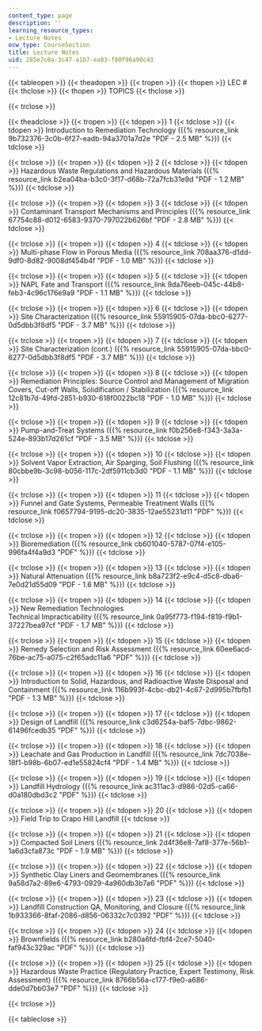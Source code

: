 ```yaml
---
content_type: page
description: ''
learning_resource_types:
- Lecture Notes
ocw_type: CourseSection
title: Lecture Notes
uid: 285e7c0a-3c47-a1b7-ea83-f80f96a90c43
---
```


{{< tableopen >}}
{{< theadopen >}}
{{< tropen >}}
{{< thopen >}}
LEC #
{{< thclose >}}
{{< thopen >}}
TOPICS
{{< thclose >}}

{{< trclose >}}

{{< theadclose >}}
{{< tropen >}}
{{< tdopen >}}
1
{{< tdclose >}}
{{< tdopen >}}
Introduction to Remediation Technology ({{% resource_link 9b732376-3c0b-6f27-eadb-94a3701a7d2e "PDF - 2.5 MB" %}})
{{< tdclose >}}

{{< trclose >}}
{{< tropen >}}
{{< tdopen >}}
2
{{< tdclose >}}
{{< tdopen >}}
Hazardous Waste Regulations and Hazardous Materials ({{% resource_link b2ea04ba-b3c0-3f17-d68b-72a7fcb31e9d "PDF - 1.2 MB" %}})
{{< tdclose >}}

{{< trclose >}}
{{< tropen >}}
{{< tdopen >}}
3
{{< tdclose >}}
{{< tdopen >}}
Contaminant Transport Mechanisms and Principles ({{% resource_link 67754c88-d012-6583-9370-797022b626bf "PDF - 2.8 MB" %}})
{{< tdclose >}}

{{< trclose >}}
{{< tropen >}}
{{< tdopen >}}
4
{{< tdclose >}}
{{< tdopen >}}
Multi-phase Flow in Porous Media ({{% resource_link 708aa376-d1dd-9df0-8d82-9008df454b4f "PDF - 1.0 MB" %}})
{{< tdclose >}}

{{< trclose >}}
{{< tropen >}}
{{< tdopen >}}
5
{{< tdclose >}}
{{< tdopen >}}
NAPL Fate and Transport ({{% resource_link 9da76eeb-045c-44b8-feb3-4c96c176e9a9 "PDF - 1.1 MB" %}})
{{< tdclose >}}

{{< trclose >}}
{{< tropen >}}
{{< tdopen >}}
6
{{< tdclose >}}
{{< tdopen >}}
Site Characterization ({{% resource_link 55915905-07da-bbc0-6277-0d5dbb3f8df5 "PDF - 3.7 MB" %}})
{{< tdclose >}}

{{< trclose >}}
{{< tropen >}}
{{< tdopen >}}
7
{{< tdclose >}}
{{< tdopen >}}
Site Characterization (cont.) ({{% resource_link 55915905-07da-bbc0-6277-0d5dbb3f8df5 "PDF - 3.7 MB" %}})
{{< tdclose >}}

{{< trclose >}}
{{< tropen >}}
{{< tdopen >}}
8
{{< tdclose >}}
{{< tdopen >}}
Remediation Principles: Source Control and Management of Migration Covers, Cut-off Walls, Solidification / Stabilization ({{% resource_link 12c81b7d-49fd-2851-b930-618f0022bc18 "PDF - 1.0 MB" %}})
{{< tdclose >}}

{{< trclose >}}
{{< tropen >}}
{{< tdopen >}}
9
{{< tdclose >}}
{{< tdopen >}}
Pump-and-Treat Systems ({{% resource_link f0b256e8-f343-3a3a-524e-893b17d261cf "PDF - 3.5 MB" %}})
{{< tdclose >}}

{{< trclose >}}
{{< tropen >}}
{{< tdopen >}}
10
{{< tdclose >}}
{{< tdopen >}}
Solvent Vapor Extraction, Air Sparging, Soil Flushing ({{% resource_link 80cbbe9b-3c98-b056-117c-2df5911cb3d0 "PDF - 1.1 MB" %}})
{{< tdclose >}}

{{< trclose >}}
{{< tropen >}}
{{< tdopen >}}
11
{{< tdclose >}}
{{< tdopen >}}
Funnel and Gate Systems, Permeable Treatment Walls ({{% resource_link f0657794-9195-dc20-3835-12ae55231d11 "PDF" %}})
{{< tdclose >}}

{{< trclose >}}
{{< tropen >}}
{{< tdopen >}}
12
{{< tdclose >}}
{{< tdopen >}}
Bioremediation ({{% resource_link cb601040-5787-07f4-e105-996fa4f4a9d3 "PDF" %}})
{{< tdclose >}}

{{< trclose >}}
{{< tropen >}}
{{< tdopen >}}
13
{{< tdclose >}}
{{< tdopen >}}
Natural Attenuation ({{% resource_link b8a723f2-e9c4-d5c8-dba6-7e0d21d55d09 "PDF - 1.6 MB" %}})
{{< tdclose >}}

{{< trclose >}}
{{< tropen >}}
{{< tdopen >}}
14
{{< tdclose >}}
{{< tdopen >}}
New Remediation Technologies  
Technical Impracticability ({{% resource_link 0a95f773-f194-f819-f9b1-37227bea97cf "PDF - 1.7 MB" %}})
{{< tdclose >}}

{{< trclose >}}
{{< tropen >}}
{{< tdopen >}}
15
{{< tdclose >}}
{{< tdopen >}}
Remedy Selection and Risk Assessment ({{% resource_link 60ee6acd-76be-ac75-a075-c2f65adc11a6 "PDF" %}})
{{< tdclose >}}

{{< trclose >}}
{{< tropen >}}
{{< tdopen >}}
16
{{< tdclose >}}
{{< tdopen >}}
Introduction to Solid, Hazardous, and Radioactive Waste Disposal and Containment ({{% resource_link 116b993f-4cbc-db21-4c67-2d995b7fbfb1 "PDF - 1.3 MB" %}})
{{< tdclose >}}

{{< trclose >}}
{{< tropen >}}
{{< tdopen >}}
17
{{< tdclose >}}
{{< tdopen >}}
Design of Landfill ({{% resource_link c3d6254a-baf5-7dbc-9862-61496fcedb35 "PDF" %}})
{{< tdclose >}}

{{< trclose >}}
{{< tropen >}}
{{< tdopen >}}
18
{{< tdclose >}}
{{< tdopen >}}
Leachate and Gas Production in Landfill ({{% resource_link 7dc7038e-18f1-b98b-6b07-ed1e55824cf4 "PDF - 1.4 MB" %}})
{{< tdclose >}}

{{< trclose >}}
{{< tropen >}}
{{< tdopen >}}
19
{{< tdclose >}}
{{< tdopen >}}
Landfill Hydrology ({{% resource_link ac311ac3-d986-02d5-ca66-d0a180dbd3c2 "PDF" %}})
{{< tdclose >}}

{{< trclose >}}
{{< tropen >}}
{{< tdopen >}}
20
{{< tdclose >}}
{{< tdopen >}}
Field Trip to Crapo Hill Landfill
{{< tdclose >}}

{{< trclose >}}
{{< tropen >}}
{{< tdopen >}}
21
{{< tdclose >}}
{{< tdopen >}}
Compacted Soil Liners ({{% resource_link 2d4f36e8-7af8-377e-56b1-1a6d3cfa873c "PDF - 1.9 MB" %}})
{{< tdclose >}}

{{< trclose >}}
{{< tropen >}}
{{< tdopen >}}
22
{{< tdclose >}}
{{< tdopen >}}
Synthetic Clay Liners and Geomembranes ({{% resource_link 9a58d7a2-89e6-4793-0929-4a960db3b7a6 "PDF" %}})
{{< tdclose >}}

{{< trclose >}}
{{< tropen >}}
{{< tdopen >}}
23
{{< tdclose >}}
{{< tdopen >}}
Landfill Construction QA, Monitoring, and Closure ({{% resource_link 1b933366-8faf-2086-d856-06332c7c0392 "PDF" %}})
{{< tdclose >}}

{{< trclose >}}
{{< tropen >}}
{{< tdopen >}}
24
{{< tdclose >}}
{{< tdopen >}}
Brownfields ({{% resource_link b280a6fd-fbf4-2ce7-5040-faf943c329ac "PDF" %}})
{{< tdclose >}}

{{< trclose >}}
{{< tropen >}}
{{< tdopen >}}
25
{{< tdclose >}}
{{< tdopen >}}
Hazardous Waste Practice (Regulatory Practice, Expert Testimony, Risk Assessment) ({{% resource_link 8766b56a-c177-f9e0-a686-dde0d7bb03e7 "PDF" %}})
{{< tdclose >}}

{{< trclose >}}

{{< tableclose >}}